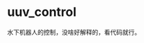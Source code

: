# uuv_control
水下机器人的控制，没啥好解释的，看代码就行。

[//]: # (This repository implements simulation of a unmanned underwater vehicle with different controllers and observers.)
